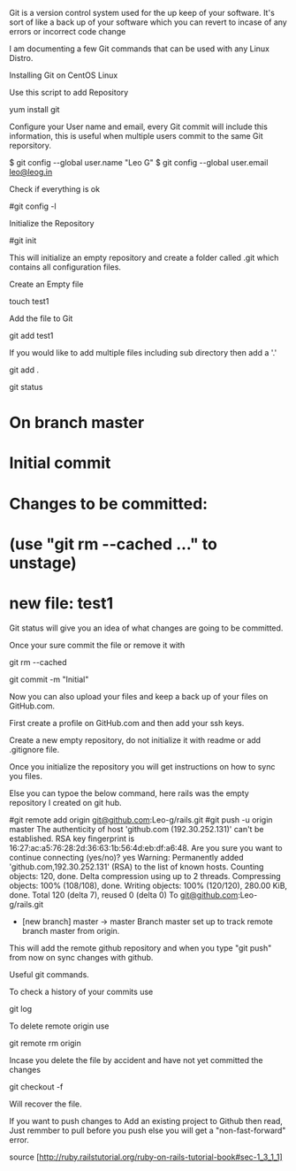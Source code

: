 Git is a version control system used for the up keep of your software. It's sort of like a back up of your software which you can revert to incase of any errors or incorrect code change

I am documenting a few Git commands that can be used with any Linux Distro.

Installing Git on CentOS Linux

Use this script to add Repository

 yum install git

Configure your User name and email, every Git commit will include this information, this is useful when multiple users commit to the same Git reporsitory.

$ git config --global user.name "Leo G"
$ git config --global user.email leo@leog.in

Check if everything is ok

#git config -l

Initialize the Repository

#git init

This will initialize an empty repository and create a folder called .git which contains all configuration files.

Create an Empty file

touch test1

Add the file to Git

git add test1

If you would like to add multiple files including sub directory then add a '.'

git add .


 git status 
# On branch master
#
# Initial commit
#
# Changes to be committed:
# (use "git rm --cached ..." to unstage)
#
# new file: test1
Git status will give you an idea of what changes are going to be committed.

Once your sure commit the file or remove it with

 git rm --cached


git commit -m "Initial"

Now you can also upload your files and keep a back up of your files on GitHub.com.

First create a profile on GitHub.com and then add your ssh keys.

Create a new empty repository, do not initialize it with readme or add .gitignore file.

Once you initialize the repository you will get instructions on how to sync you files.

Else you can typoe the below command, here rails was the empty repository I created on git hub.

#git remote add origin git@github.com:Leo-g/rails.git
#git push -u origin master
The authenticity of host 'github.com (192.30.252.131)' can't be established.
RSA key fingerprint is 16:27:ac:a5:76:28:2d:36:63:1b:56:4d:eb:df:a6:48.
Are you sure you want to continue connecting (yes/no)? yes
Warning: Permanently added 'github.com,192.30.252.131' (RSA) to the list of known hosts.
Counting objects: 120, done.
Delta compression using up to 2 threads.
Compressing objects: 100% (108/108), done.
Writing objects: 100% (120/120), 280.00 KiB, done.
Total 120 (delta 7), reused 0 (delta 0)
To git@github.com:Leo-g/rails.git
 * [new branch]      master -> master
Branch master set up to track remote branch master from origin.

This will add the remote github repository and when you type "git push" from now on sync changes with github.

Useful git commands.

To check a history of your commits use

git log

To delete remote origin use


git remote rm origin

Incase you delete the file by accident and have not yet committed the changes


git checkout -f

Will recover the file.

If you want to push changes to Add an existing project to Github then read, Just remmber to pull before you push else you will get a "non-fast-forward" error.

source [http://ruby.railstutorial.org/ruby-on-rails-tutorial-book#sec-1_3_1_1]

